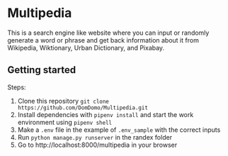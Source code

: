# Multipedia

This is a search engine like website where you can input or randomly generate a word or phrase and get back information about it from Wikipedia, Wiktionary, Urban Dictionary, and Pixabay.

## Getting started

Steps:

1. Clone this repository `git clone https://github.com/DomDomo/Multipedia.git`
2. Install dependencies with `pipenv install` and start the work environment using `pipenv shell`
3. Make a `.env` file in the example of `.env_sample` with the correct inputs
4. Run `python manage.py runserver` in the randex folder
5. Go to http://localhost:8000/multipedia in your browser

